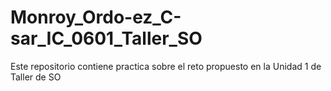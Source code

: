 # Monroy_Ordo-ez_C-sar_IC_0601_Taller_SO
Este repositorio contiene practica sobre el reto propuesto en la Unidad 1 de Taller de SO
